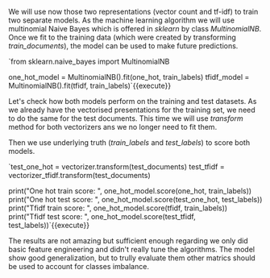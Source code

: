 We will use now those two representations (vector count and tf-idf) to train two separate models. As the machine learning algorithm we will use multinomial Naive Bayes which is offered in *sklearn* by class *MultinomialNB*. Once we fit to the training data (which were created by transforming *train_documents*), the model can be used to make future predictions.

`from sklearn.naive_bayes import MultinomialNB

one_hot_model = MultinomialNB().fit(one_hot, train_labels)
tfidf_model = MultinomialNB().fit(tfidf, train_labels)`{{execute}}

Let's check how both models perform on the training and test datasets. As we already have the vectorised presentations for the training set, we need to do the same for the test documents. This time we will use *transform* method for both vectorizers ans we no longer need to fit them.

Then we use underlying truth (*train_labels* and *test_labels*) to score both models.

`test_one_hot = vectorizer.transform(test_documents)
test_tfidf = vectorizer_tfidf.transform(test_documents)

print("One hot train score: ", one_hot_model.score(one_hot, train_labels))
print("One hot test score: ", one_hot_model.score(test_one_hot, test_labels))
print("Tfidf train score: ", one_hot_model.score(tfidf, train_labels))
print("Tfidf test score: ", one_hot_model.score(test_tfidf, test_labels))`{{execute}}

The results are not amazing but sufficient enough regarding we only did basic feature engineering and didn't really tune the algorithms. The model show good generalization, but to trully evaluate them other matrics should be used to account for classes imbalance.
